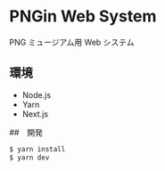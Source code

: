 # PNGin Web System

PNG ミュージアム用 Web システム

## 環境

- Node.js
- Yarn
- Next.js

##　開発

```sh
$ yarn install
$ yarn dev
```
